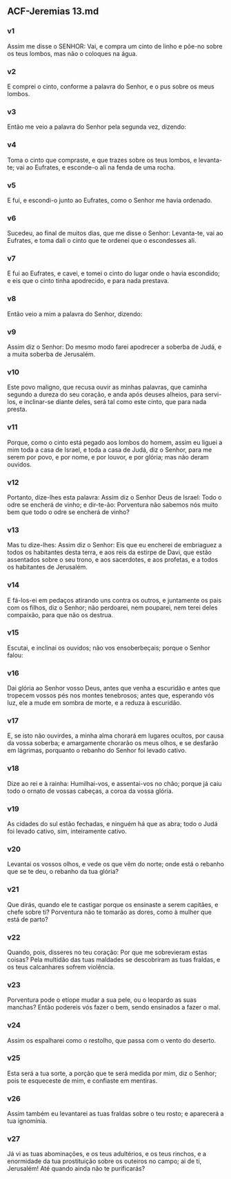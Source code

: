 ## ACF-Jeremias 13.md
### v1
 Assim me disse o SENHOR: Vai, e compra um cinto de linho e põe-no sobre os teus lombos, mas não o coloques na água.
### v2
 E comprei o cinto, conforme a palavra do Senhor, e o pus sobre os meus lombos.
### v3
 Então me veio a palavra do Senhor pela segunda vez, dizendo:
### v4
 Toma o cinto que compraste, e que trazes sobre os teus lombos, e levanta-te; vai ao Eufrates, e esconde-o ali na fenda de uma rocha.
### v5
 E fui, e escondi-o junto ao Eufrates, como o Senhor me havia ordenado.
### v6
 Sucedeu, ao final de muitos dias, que me disse o Senhor: Levanta-te, vai ao Eufrates, e toma dali o cinto que te ordenei que o escondesses ali.
### v7
 E fui ao Eufrates, e cavei, e tomei o cinto do lugar onde o havia escondido; e eis que o cinto tinha apodrecido, e para nada prestava.
### v8
 Então veio a mim a palavra do Senhor, dizendo:
### v9
 Assim diz o Senhor: Do mesmo modo farei apodrecer a soberba de Judá, e a muita soberba de Jerusalém.
### v10
 Este povo maligno, que recusa ouvir as minhas palavras, que caminha segundo a dureza do seu coração, e anda após deuses alheios, para servi-los, e inclinar-se diante deles, será tal como este cinto, que para nada presta.
### v11
 Porque, como o cinto está pegado aos lombos do homem, assim eu liguei a mim toda a casa de Israel, e toda a casa de Judá, diz o Senhor, para me serem por povo, e por nome, e por louvor, e por glória; mas não deram ouvidos.
### v12
 Portanto, dize-lhes esta palavra: Assim diz o Senhor Deus de Israel: Todo o odre se encherá de vinho; e dir-te-ão: Porventura não sabemos nós muito bem que todo o odre se encherá de vinho?
### v13
 Mas tu dize-lhes: Assim diz o Senhor: Eis que eu encherei de embriaguez a todos os habitantes desta terra, e aos reis da estirpe de Davi, que estão assentados sobre o seu trono, e aos sacerdotes, e aos profetas, e a todos os habitantes de Jerusalém.
### v14
 E fá-los-ei em pedaços atirando uns contra os outros, e juntamente os pais com os filhos, diz o Senhor; não perdoarei, nem pouparei, nem terei deles compaixão, para que não os destrua.
### v15
 Escutai, e inclinai os ouvidos; não vos ensoberbeçais; porque o Senhor falou:
### v16
 Dai glória ao Senhor vosso Deus, antes que venha a escuridão e antes que tropecem vossos pés nos montes tenebrosos; antes que, esperando vós luz, ele a mude em sombra de morte, e a reduza à escuridão.
### v17
 E, se isto não ouvirdes, a minha alma chorará em lugares ocultos, por causa da vossa soberba; e amargamente chorarão os meus olhos, e se desfarão em lágrimas, porquanto o rebanho do Senhor foi levado cativo.
### v18
 Dize ao rei e à rainha: Humilhai-vos, e assentai-vos no chão; porque já caiu todo o ornato de vossas cabeças, a coroa da vossa glória.
### v19
 As cidades do sul estão fechadas, e ninguém há que as abra; todo o Judá foi levado cativo, sim, inteiramente cativo.
### v20
 Levantai os vossos olhos, e vede os que vêm do norte; onde está o rebanho que se te deu, o rebanho da tua glória?
### v21
 Que dirás, quando ele te castigar porque os ensinaste a serem capitães, e chefe sobre ti? Porventura não te tomarão as dores, como à mulher que está de parto?
### v22
 Quando, pois, disseres no teu coração: Por que me sobrevieram estas coisas? Pela multidão das tuas maldades se descobriram as tuas fraldas, e os teus calcanhares sofrem violência.
### v23
 Porventura pode o etíope mudar a sua pele, ou o leopardo as suas manchas? Então podereis vós fazer o bem, sendo ensinados a fazer o mal.
### v24
 Assim os espalharei como o restolho, que passa com o vento do deserto.
### v25
 Esta será a tua sorte, a porção que te será medida por mim, diz o Senhor; pois te esqueceste de mim, e confiaste em mentiras.
### v26
 Assim também eu levantarei as tuas fraldas sobre o teu rosto; e aparecerá a tua ignomínia.
### v27
 Já vi as tuas abominações, e os teus adultérios, e os teus rinchos, e a enormidade da tua prostituição sobre os outeiros no campo; ai de ti, Jerusalém! Até quando ainda não te purificarás?
